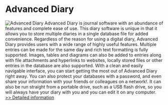 # Advanced Diary
![Advanced Diary](https://mycommerce.akamaized.net/api/pimages/P300930271/BIG/300930271.PNG)
Advanced Diary is journal software with an abundance of features and complete ease of use. This diary software is unique in that it allows you to store multiple diaries in a single database file for added convenience. Regardless of the reason for using a digital diary, Advanced Diary provides users with a wide range of highly useful features. Multiple entries can be made for the same day and rich text formatting is fully supported. Images, tables and diagrams can also be added to entries along with file attachments and hyperlinks to websites, locally stored files or other entries in the database are also supported. With a clean and easily navigable interface, you can start getting the most out of Advanced Diary right away. You can also protect your databases with a password, and even share your information with your friends or colleagues on a network!. It can also be run straight from a portable drive, such as a USB flash drive, so you will always have your diary with you and you can edit it on any computer.
[>> Detailed information](https://secure.shareit.com/shareit/product.html?productid=300930271&affiliateid=200057808)